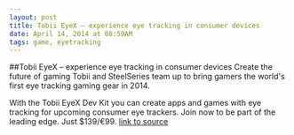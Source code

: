 ```yaml
---
layout: post
title: Tobii EyeX – experience eye tracking in consumer devices
date: April 14, 2014 at 08:59AM
tags: game, eyetracking
---
```

##Tobii EyeX – experience eye tracking in consumer devices
Create the future of gaming
Tobii and SteelSeries team up to bring gamers the world's first eye tracking gaming gear in 2014.

With the Tobii EyeX Dev Kit you can create apps and games with eye tracking for upcoming consumer eye trackers. Join now to be part of the leading edge. Just $139/€99.
[link to source](http://ift.tt/1hxgNVm) 
